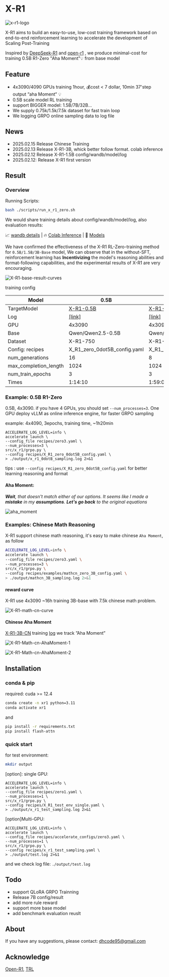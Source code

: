 # X-R1

![x-r1-logo](./README.assets/X-R1-log.png)


X-R1 aims to build an easy-to-use, low-cost training framework based on end-to-end reinforcement learning to accelerate the development of Scaling Post-Training

Inspired by [DeepSeek-R1](https://github.com/deepseek-ai/DeepSeek-R1) and [open-r1](https://github.com/huggingface/open-r1) , we produce minimal-cost for training 0.5B R1-Zero "Aha Moment"💡 from base model


## Feature

- 4x3090/4090 GPUs training 1hour, 💰cost < 7 dollar, 10min 37'step output “aha Moment“ 💡
- 0.5B scale model RL training
- support BIGGER model: 1.5B/7B/32B...
- We supply 0.75k/1.5k/7.5k dataset for fast train loop
- We logging GRPO online sampling data to log file


## News

- 2025.02.15 Release Chinese Training
- 2025.02.13 Release X-R1-3B, whick better follow format. colab inference
- 2025.02.12 Release X-R1-1.5B config/wandb/model/log
- 2025.02.12: Release X-R1 first version

## Result

### Overview

Running Scripts:

```bash
bash ./scripts/run_x_r1_zero.sh
```

We would share training details about  config/wandb/model/log, also evaluation results:

📈 [wandb details](https://api.wandb.ai/links/xiaodonggua/eb471rlw) | 🔥 [Colab Inference](https://colab.research.google.com/drive/1TxjJ-M9J2lLW3zcKr7oeER3snXe0oWo4#scrollTo=VnkmSMGwZOhI) | 🤗 [Models](https://huggingface.co/xiaodongguaAIGC)

We have confirmed the effectiveness of the X-R1 RL-Zero-training method for `0.5B/1.5B/3B-Base` model, We can observe that in the without-SFT, reinforcement learning has **Incentivizing** the model's reasoning abilities and format-following capabilities, and the experimental results of X-R1 are very encouraging.

![X-R1-base-result-curves](./README.assets/X-R1-base-result-curves.png)

training config

| Model                 | 0.5B                                                                                         | 1.5B                                                                                         | 3B                                                                                           | 7B  |
| --------------------- | -------------------------------------------------------------------------------------------- | -------------------------------------------------------------------------------------------- | -------------------------------------------------------------------------------------------- | --- |
| TargetModel           | [X-R1-0.5B](https://huggingface.co/xiaodongguaAIGC/X-R1-0.5B)                                | [X-R1-1.5B](https://huggingface.co/xiaodongguaAIGC/X-R1-1.5B)                                | [X-R1-3B](https://huggingface.co/xiaodongguaAIGC/X-R1-3B)                                    |     |
| Log                   | [[link]](https://drive.google.com/file/d/1m-w0B2L9o-bwGDgaOtWFLR0C0MAEBTFQ/view?usp=sharing) | [[link]](https://drive.google.com/file/d/11tBShY206Pu_SxWE0M-mG2_Cdf9mFNig/view?usp=sharing) | [[link]](https://drive.google.com/file/d/1t4WzsK0aMrULYKjKsKH29LsWQMeTDjTb/view?usp=sharing) |     |
| GPU                   | 4x3090                                                                                       | 4x3090                                                                                       | 4x3090                                                                                       |     |
| Base                  | Qwen/Qwen2.5-0.5B                                                                            | Qwen/Qwen2.5-1.5B                                                                            | Qwen/Qwen2.5-3B                                                                              |     |
| Dataset               | X-R1-750                                                                                     | X-R1-750                                                                                     | X-R1-750                                                                                     |     |
| Config: recipes       | X_R1_zero_0dot5B_config.yaml                                                                 | X_R1_zero_1dot5B_config.yaml                                                                 | X_R1_zero_3B_config.yaml                                                                     |     |
| num_generations       | 16                                                                                           | 8                                                                                            | 4                                                                                            |     |
| max_completion_length | 1024                                                                                         | 1024                                                                                         | 1024                                                                                         |     |
| num_train_epochs      | 3                                                                                            | 3                                                                                            | 3                                                                                            |     |
| Times                 | 1:14:10                                                                                      | 1:59:06                                                                                      | 2:23:06                                                                                      |     |

### Example: 0.5B R1-Zero

0.5B, 4x3090.  if you have 4 GPUs, you should set `--num_processes=3`.  One GPU deploy vLLM as online inference engine, for faster GRPO sampling

example: 4x4090, 3epochs, training time, ~1h20min

```shell
ACCELERATE_LOG_LEVEL=info \
accelerate launch \
--config_file recipes/zero3.yaml \
--num_processes=3 \
src/x_r1/grpo.py \
--config recipes/X_R1_zero_0dot5B_config.yaml \
> ./output/x_r1_0dotB_sampling.log 2>&1
```

tips : use `--config recipes/X_R1_zero_0dot5B_config.yaml` for better learning reasoning and format

#### Aha Moment:

***Wait**, that doesn't match either of our options. It seems like I made a **mistake** in my **assumptions**. **Let's go back** to the original equations*

![aha_moment](./README.assets/aha_moment_0.5B.png)

### Examples: Chinese Math Reasoning

X-R1 support chinese math reasoning, it's easy to make chinese `Aha Moment`, as follow

```bash
ACCELERATE_LOG_LEVEL=info \
accelerate launch \
--config_file recipes/zero3.yaml \
--num_processes=3 \
src/x_r1/grpo.py \
--config recipes/examples/mathcn_zero_3B_config.yaml \
> ./output/mathcn_3B_sampling.log 2>&1
```

#### reward curve

X-R1 use 4x3090 ~16h training 3B-base with 7.5k chinese math problem.

![X-R1-math-cn-curve](./README.assets/X-R1-math-cn-curve.png)

#### Chinese Aha Moment

[X-R1-3B-CN](xiaodongguaAIGC/X-R1-0.5B-CN) training [log](https://drive.google.com/file/d/1dPex_uiZ-4Lj2Jv8G8SWw6z0OsNSqLLM/view?usp=sharing) we track ”Aha Moment”

![X-R1-Math-cn-AhaMoment-1](./README.assets/X-R1-Math-cn-AhaMoment-1.png)

![X-R1-Math-cn-AhaMoment-2](./README.assets/X-R1-Math-cn-AhaMoment-2.png)

## Installation

### conda & pip

required: cuda >= 12.4

```bash
conda create -n xr1 python=3.11
conda activate xr1
```

and

```bash
pip install -r requirements.txt
pip install flash-attn
```

### quick start

for test environment:

```bash
mkdir output
```

\[option\]: single GPU:

```shell
ACCELERATE_LOG_LEVEL=info \
accelerate launch \
--config_file recipes/zero1.yaml \
--num_processes=1 \
src/x_r1/grpo.py \
--config recipes/X_R1_test_env_single.yaml \
> ./output/x_r1_test_sampling.log 2>&1
```

\[option\]Multi-GPU:

```shell
ACCELERATE_LOG_LEVEL=info \
accelerate launch \
--config_file recipes/accelerate_configs/zero3.yaml \
--num_processes=1 \
src/x_r1/grpo.py \
--config recipes/x_r1_test_sampling.yaml \
> ./output/test.log 2>&1
```

and we check log file: `./output/test.log`

## Todo

- support QLoRA GRPO Trainning
- Release 7B config/result
- add more rule reward
- support more base model
- add benchmark evaluation reuslt

## About

If you have any suggestions, please contact: dhcode95@gmail.com

## Acknowledge

[Open-R1](https://github.com/huggingface/open-r1), [TRL](https://github.com/huggingface/trl)
